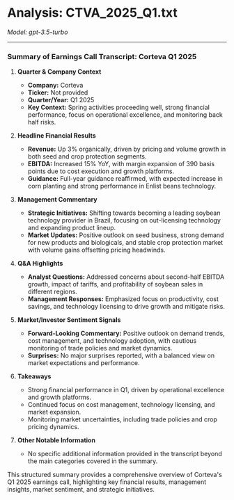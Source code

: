 # Analysis: CTVA_2025_Q1.txt

*Model: gpt-3.5-turbo*

---

### Summary of Earnings Call Transcript: Corteva Q1 2025

1. **Quarter & Company Context**
   - **Company:** Corteva
   - **Ticker:** Not provided
   - **Quarter/Year:** Q1 2025
   - **Key Context:** Spring activities proceeding well, strong financial performance, focus on operational excellence, and monitoring back half risks.

2. **Headline Financial Results**
   - **Revenue:** Up 3% organically, driven by pricing and volume growth in both seed and crop protection segments.
   - **EBITDA:** Increased 15% YoY, with margin expansion of 390 basis points due to cost execution and growth platforms.
   - **Guidance:** Full-year guidance reaffirmed, with expected increase in corn planting and strong performance in Enlist beans technology.

3. **Management Commentary**
   - **Strategic Initiatives:** Shifting towards becoming a leading soybean technology provider in Brazil, focusing on out-licensing technology and expanding product lineup.
   - **Market Updates:** Positive outlook on seed business, strong demand for new products and biologicals, and stable crop protection market with volume gains offsetting pricing headwinds.

4. **Q&A Highlights**
   - **Analyst Questions:** Addressed concerns about second-half EBITDA growth, impact of tariffs, and profitability of soybean sales in different regions.
   - **Management Responses:** Emphasized focus on productivity, cost savings, and technology licensing to drive growth and mitigate risks.

5. **Market/Investor Sentiment Signals**
   - **Forward-Looking Commentary:** Positive outlook on demand trends, cost management, and technology adoption, with cautious monitoring of trade policies and market dynamics.
   - **Surprises:** No major surprises reported, with a balanced view on market expectations and performance.

6. **Takeaways**
   - Strong financial performance in Q1, driven by operational excellence and growth platforms.
   - Continued focus on cost management, technology licensing, and market expansion.
   - Monitoring market uncertainties, including trade policies and crop pricing dynamics.

7. **Other Notable Information**
   - No specific additional information provided in the transcript beyond the main categories covered in the summary.

This structured summary provides a comprehensive overview of Corteva's Q1 2025 earnings call, highlighting key financial results, management insights, market sentiment, and strategic initiatives.